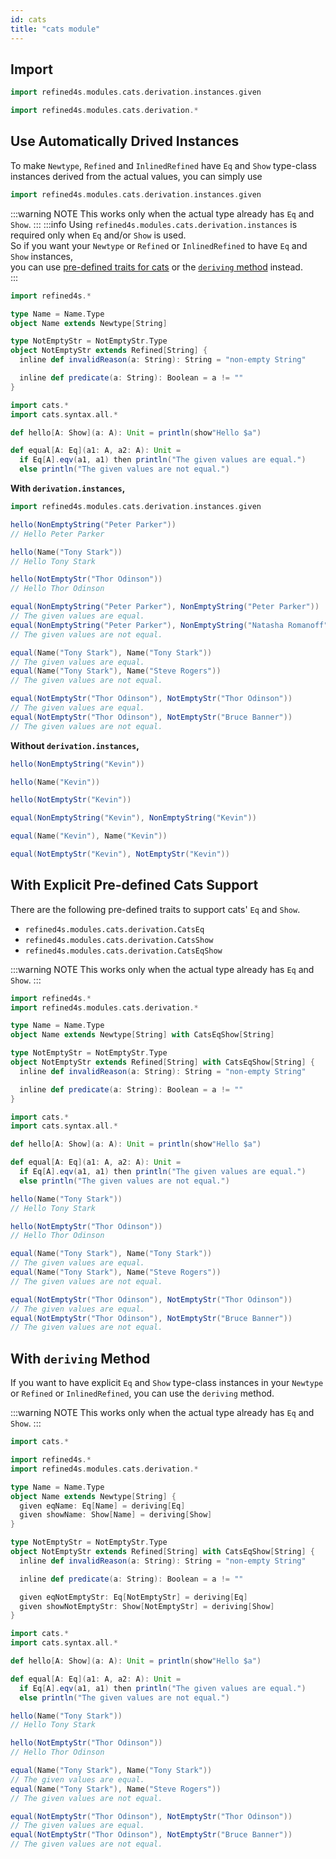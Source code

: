 ```yaml
---
id: cats
title: "cats module"
---
```


## Import
```scala
import refined4s.modules.cats.derivation.instances.given
```
```scala
import refined4s.modules.cats.derivation.*
```

## Use Automatically Drived Instances
To make `Newtype`, `Refined` and `InlinedRefined` have `Eq` and `Show` type-class instances derived from the actual values, you can simply use
```scala
import refined4s.modules.cats.derivation.instances.given
```
:::warning NOTE
This works only when the actual type already has `Eq` and `Show`.
:::
:::info
Using `refined4s.modules.cats.derivation.instances` is required only when `Eq` and/or `Show` is used.<br/>
So if you want your `Newtype` or `Refined` or `InlinedRefined` to have `Eq` and `Show` instances,<br/>
you can use [pre-defined traits for cats](#with-explicit-pre-defined-cats-support) or the [`deriving` method](#with-deriving-method) instead.<br/>
:::
```scala mdoc
import refined4s.*

type Name = Name.Type
object Name extends Newtype[String]

type NotEmptyStr = NotEmptyStr.Type
object NotEmptyStr extends Refined[String] {
  inline def invalidReason(a: String): String = "non-empty String"

  inline def predicate(a: String): Boolean = a != ""
}

import cats.*
import cats.syntax.all.*

def hello[A: Show](a: A): Unit = println(show"Hello $a")

def equal[A: Eq](a1: A, a2: A): Unit =
  if Eq[A].eqv(a1, a1) then println("The given values are equal.")
  else println("The given values are not equal.")
```

**With `derivation.instances`,**

```scala {1}
import refined4s.modules.cats.derivation.instances.given

hello(NonEmptyString("Peter Parker"))
// Hello Peter Parker

hello(Name("Tony Stark"))
// Hello Tony Stark

hello(NotEmptyStr("Thor Odinson"))
// Hello Thor Odinson

equal(NonEmptyString("Peter Parker"), NonEmptyString("Peter Parker"))
// The given values are equal.
equal(NonEmptyString("Peter Parker"), NonEmptyString("Natasha Romanoff"))
// The given values are not equal.

equal(Name("Tony Stark"), Name("Tony Stark"))
// The given values are equal.
equal(Name("Tony Stark"), Name("Steve Rogers"))
// The given values are not equal.

equal(NotEmptyStr("Thor Odinson"), NotEmptyStr("Thor Odinson"))
// The given values are equal.
equal(NotEmptyStr("Thor Odinson"), NotEmptyStr("Bruce Banner"))
// The given values are not equal.
```

**Without `derivation.instances`,**

```scala mdoc:fail
hello(NonEmptyString("Kevin"))
```
```scala mdoc:fail
hello(Name("Kevin"))
```
```scala mdoc:fail
hello(NotEmptyStr("Kevin"))
```
```scala mdoc:fail
equal(NonEmptyString("Kevin"), NonEmptyString("Kevin"))
```
```scala mdoc:fail
equal(Name("Kevin"), Name("Kevin"))
```
```scala mdoc:fail
equal(NotEmptyStr("Kevin"), NotEmptyStr("Kevin"))
```


## With Explicit Pre-defined Cats Support
There are the following pre-defined traits to support cats' `Eq` and `Show`.
* `refined4s.modules.cats.derivation.CatsEq`
* `refined4s.modules.cats.derivation.CatsShow`
* `refined4s.modules.cats.derivation.CatsEqShow`

:::warning NOTE
This works only when the actual type already has `Eq` and `Show`.
:::

```scala mdoc:reset {5,8}
import refined4s.*
import refined4s.modules.cats.derivation.*

type Name = Name.Type
object Name extends Newtype[String] with CatsEqShow[String]

type NotEmptyStr = NotEmptyStr.Type
object NotEmptyStr extends Refined[String] with CatsEqShow[String] {
  inline def invalidReason(a: String): String = "non-empty String"

  inline def predicate(a: String): Boolean = a != ""
}

import cats.*
import cats.syntax.all.*

def hello[A: Show](a: A): Unit = println(show"Hello $a")

def equal[A: Eq](a1: A, a2: A): Unit =
  if Eq[A].eqv(a1, a1) then println("The given values are equal.")
  else println("The given values are not equal.")
```

```scala
hello(Name("Tony Stark"))
// Hello Tony Stark

hello(NotEmptyStr("Thor Odinson"))
// Hello Thor Odinson

equal(Name("Tony Stark"), Name("Tony Stark"))
// The given values are equal.
equal(Name("Tony Stark"), Name("Steve Rogers"))
// The given values are not equal.

equal(NotEmptyStr("Thor Odinson"), NotEmptyStr("Thor Odinson"))
// The given values are equal.
equal(NotEmptyStr("Thor Odinson"), NotEmptyStr("Bruce Banner"))
// The given values are not equal.
```


## With `deriving` Method
If you want to have explicit `Eq` and `Show` type-class instances in your `Newtype` or `Refined` or `InlinedRefined`, you can use the `deriving` method.

:::warning NOTE
This works only when the actual type already has `Eq` and `Show`.
:::

```scala mdoc:reset {8-9,18-19}
import cats.*

import refined4s.*
import refined4s.modules.cats.derivation.*

type Name = Name.Type
object Name extends Newtype[String] {
  given eqName: Eq[Name] = deriving[Eq]
  given showName: Show[Name] = deriving[Show]
}

type NotEmptyStr = NotEmptyStr.Type
object NotEmptyStr extends Refined[String] with CatsEqShow[String] {
  inline def invalidReason(a: String): String = "non-empty String"

  inline def predicate(a: String): Boolean = a != ""

  given eqNotEmptyStr: Eq[NotEmptyStr] = deriving[Eq]
  given showNotEmptyStr: Show[NotEmptyStr] = deriving[Show]
}

import cats.*
import cats.syntax.all.*

def hello[A: Show](a: A): Unit = println(show"Hello $a")

def equal[A: Eq](a1: A, a2: A): Unit =
  if Eq[A].eqv(a1, a1) then println("The given values are equal.")
  else println("The given values are not equal.")
```

```scala
hello(Name("Tony Stark"))
// Hello Tony Stark

hello(NotEmptyStr("Thor Odinson"))
// Hello Thor Odinson

equal(Name("Tony Stark"), Name("Tony Stark"))
// The given values are equal.
equal(Name("Tony Stark"), Name("Steve Rogers"))
// The given values are not equal.

equal(NotEmptyStr("Thor Odinson"), NotEmptyStr("Thor Odinson"))
// The given values are equal.
equal(NotEmptyStr("Thor Odinson"), NotEmptyStr("Bruce Banner"))
// The given values are not equal.
```

